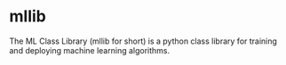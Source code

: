 # mllib
The ML Class Library (mllib for short) is a python class library for training and deploying machine learning algorithms.
